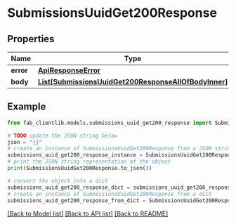 # SubmissionsUuidGet200Response


## Properties

Name | Type | Description | Notes
------------ | ------------- | ------------- | -------------
**error** | [**ApiResponseError**](ApiResponseError.md) |  | [optional] 
**body** | [**List[SubmissionsUuidGet200ResponseAllOfBodyInner]**](SubmissionsUuidGet200ResponseAllOfBodyInner.md) |  | [optional] 

## Example

```python
from fab_clientlib.models.submissions_uuid_get200_response import SubmissionsUuidGet200Response

# TODO update the JSON string below
json = "{}"
# create an instance of SubmissionsUuidGet200Response from a JSON string
submissions_uuid_get200_response_instance = SubmissionsUuidGet200Response.from_json(json)
# print the JSON string representation of the object
print(SubmissionsUuidGet200Response.to_json())

# convert the object into a dict
submissions_uuid_get200_response_dict = submissions_uuid_get200_response_instance.to_dict()
# create an instance of SubmissionsUuidGet200Response from a dict
submissions_uuid_get200_response_from_dict = SubmissionsUuidGet200Response.from_dict(submissions_uuid_get200_response_dict)
```
[[Back to Model list]](../README.md#documentation-for-models) [[Back to API list]](../README.md#documentation-for-api-endpoints) [[Back to README]](../README.md)



